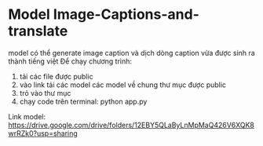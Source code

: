 # Model Image-Captions-and-translate
model có thể generate image caption và dịch dòng caption vừa được sinh ra thành tiếng việt
Để chạy chương trình:
1. tải các file được public 
2. vào link tải các model các model về chung thư mục được public
3. trỏ vào thư mục
4. chạy code trên terminal: python app.py

   
Link model: https://drive.google.com/drive/folders/12EBY5QLaByLnMpMaQ426V6XQK8wrRZk0?usp=sharing
